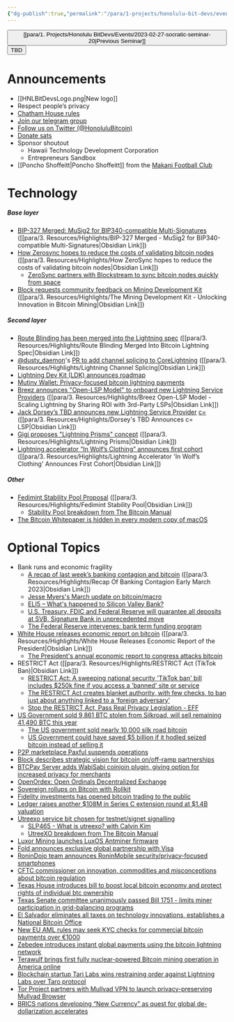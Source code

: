 ```yaml
---
{"dg-publish":true,"permalink":"/para/1-projects/honolulu-bit-devs/events/2023-04-10-socratic-seminar-21/","title":"Socratic 21","tags":["bitdevs, socratic-21, bitcoin, resource"],"noteIcon":"3","created":"2023-03-09T22:09:07.960-10:00","updated":"2023-04-13T20:49:52.660-10:00"}
---
```



<button class="obsidian-button previous-seminar">[[para/1. Projects/Honolulu BitDevs/Events/2023-02-27-socratic-seminar-20\|Previous Seminar]]</button> <button class="obsidian-button next-seminar">TBD</button>

# Announcements

- [[HNLBitDevsLogo.png|New logo]]
- Respect people’s privacy
- [Chatham House rules](https://www.chathamhouse.org/about-us/chatham-house-rule)
- [Join our telegram group](https://t.me/+Uh9gbHO9EHFkZWJh)
- [Follow us on Twitter (@HonoluluBitcoin)](https://twitter.com/HonoluluBitcoin)
- [Donate sats](http://honolulubitdevs.com/donate)
- Sponsor shoutout
	- Hawaii Technology Development Corporation
	- Entrepreneurs Sandbox
- [[Poncho Shoffeitt\|Poncho Shoffeitt]] from the [Makani Football Club](https://makanifc.com/)

# Technology

##### Base layer
- [BIP-327 Merged: MuSig2 for BIP340-compatible Multi-Signatures](https://www.nobsbitcoin.com/bip-327-merged/) ([[para/3. Resources/Highlights/BIP-327 Merged - MuSig2 for BIP340-compatible Multi-Signatures\|Obsidian Link]])
- [How Zerosync hopes to reduce the costs of validating bitcoin nodes](https://bitcoinmagazine.com/technical/zerosync-reduces-bitcoin-node-validation) ([[para/3. Resources/Highlights/How ZeroSync hopes to reduce the costs of validating bitcoin nodes\|Obsidian Link]])
	- [ZeroSync partners with Blockstream to sync bitcoin nodes quickly from space](https://www.nobsbitcoin.com/zerosync-partners-with-blockstream/)
- [Block requests community feedback on Mining Development Kit](https://www.mining.build/the-mining-development-kit-unlocking-innovation-in-bitcoin-mining/) ([[para/3. Resources/Highlights/The Mining Development Kit - Unlocking Innovation in Bitcoin Mining\|Obsidian Link]])
##### Second layer
- [Route Blinding has been merged into the Lightning spec](https://www.nobsbitcoin.com/route-blinding-merged/) ([[para/3. Resources/Highlights/Route Blinding Merged Into Bitcoin Lightning Spec\|Obsidian Link]])
- [@dusty_daemon](https://twitter.com/dusty_daemon)'s [PR to add channel splicing to CoreLightning](https://github.com/ElementsProject/lightning/pull/5675) ([[para/3. Resources/Highlights/Lightning Channel Splicing\|Obsidian Link]])
- [Lightning Dev Kit (LDK) announces roadmap](https://lightningdevkit.org/blog/ldk-roadmap/?ref=nobsbitcoin.com)
- [Mutiny Wallet: Privacy-focused bitcoin lightning payments](https://blog.mutinywallet.com/introducing-mutiny/)
- [Breez announces "Open-LSP Model" to onboard new Lightning Service Providers](https://medium.com/breez-technology/the-breez-open-lsp-model-scaling-lightning-by-sharing-roi-with-3rd-party-lsps-e2ef6e31562e) ([[para/3. Resources/Highlights/Breez Open-LSP Model - Scaling Lightning by Sharing ROI with 3rd-Party LSPs\|Obsidian Link]])
- [Jack Dorsey’s TBD announces new Lightning Service Provider](https://bitcoinmagazine.com/business/tbd-announces-new-bitcoin-lightning-service-provider-c) [c=](https://cequals.xyz/) ([[para/3. Resources/Highlights/Dorsey's TBD Announces c= LSP\|Obsidian Link]])
- [Gigi proposes "Lightning Prisms" concept](https://dergigi.com/2023/03/12/lightning-prisms/) ([[para/3. Resources/Highlights/Lightning Prisms\|Obsidian Link]])
- [Lightning accelerator “In Wolf’s Clothing” announces first cohort](https://wolfnyc.com/news-wolfpack-1) ([[para/3. Resources/Highlights/Lightning Accelerator 'In Wolf’s Clothing' Announces First Cohort\|Obsidian Link]])
##### Other
- [Fedimint Stability Pool Proposal](https://www.nobsbitcoin.com/fedimint-stability-pool-proposal/) ([[para/3. Resources/Highlights/Fedimint Stability Pool\|Obsidian Link]])
	- [Stability Pool breakdown from The Bitcoin Manual](https://thebitcoinmanual.com/articles/fedimint-stability-pool/)
- [The Bitcoin Whitepaper is hidden in every modern copy of macOS](https://waxy.org/2023/04/the-bitcoin-whitepaper-is-hidden-in-every-modern-copy-of-macos/)

# Optional Topics

- Bank runs and economic fragility
	- [A recap of last week’s banking contagion and bitcoin](https://bitcoinmagazine.com/markets/recap-of-last-weeks-banking-contagion-and-bitcoin) ([[para/3. Resources/Highlights/Recap Of Banking Contagion Early March 2023\|Obsidian Link]])
	- [Jesse Myers's March update on bitcoin/macro](https://jessemyers.substack.com/p/63-march-2023-monthly-update-on-bitcoin)
	- [ELI5 – What's happened to Silicon Valley Bank?](https://stacker.news/items/150421)
	- [U.S. Treasury, FDIC and Federal Reserve will guarantee all deposits at SVB, Signature Bank in unprecedented move](https://bitcoinmagazine.com/markets/federal-government-will-guarantee-all-deposits-at-svb-signature-bank)
	- [The Federal Reserve intervenes: bank term funding program](https://bitcoinmagazine.com/markets/federal-reserve-bank-term-funding-program)
- [White House releases economic report on bitcoin](https://bitcoinmagazine.com/legal/what-the-white-house-economic-report-got-wrong-on-bitcoin) ([[para/3. Resources/Highlights/White House Releases Economic Report of the President\|Obsidian Link]])
	- [The President's annual economic report to congress attacks bitcoin](https://www.nobsbitcoin.com/the-presidents-annual-economic-report-to-congress-attacks-bitcoin/)
- RESTRICT Act ([[para/3. Resources/Highlights/RESTRICT Act (TikTok Ban)\|Obsidian Link]])
	- [RESTRICT Act: A sweeping national security 'TikTok ban' bill includes $250k fine if you access a 'banned' site or service](https://www.nobsbitcoin.com/restrict-act/)
	- [The RESTRICT Act creates blanket authority, with few checks, to ban just about anything linked to a ‘foreign adversary’](https://www.coincenter.org/the-restrict-act-creates-blanket-authority-with-few-checks-to-ban-just-about-anything-linked-to-a-foreign-adversary/)
	- [Stop the RESTRICT Act, Pass Real Privacy Legislation - EFF](https://www.nobsbitcoin.com/eff-restrict-act/)
- [US Government sold 9,861 BTC stolen from Silkroad, will sell remaining 41,490 BTC this year](https://www.nobsbitcoin.com/us-goverment-sold-9-800-btc/)
	- [The US government sold nearly 10,000 silk road bitcoin](https://bitcoinmagazine.com/markets/the-us-government-sold-nearly-10000-silk-road-bitcoin)
	- [US Government could have saved $5 billion if it hodled seized bitcoin instead of selling it](https://www.nobsbitcoin.com/us-government-could-have-saved-over-5-1bn-if-it-hodled/)
- [P2P marketplace Paxful suspends operations](https://www.nobsbitcoin.com/paxful-suspends-operations/)
- [Block describes strategic vision for bitcoin on/off-ramp partnerships](https://wallet.build/helping-customers-move-between-fiat-and-bitcoin-how-well-build-with-partners-to-bring-more-people-to-self-custody/)
- [BTCPay Server adds WabiSabi coinjoin plugin, giving option for increased privacy for merchants](https://bitcoinmagazine.com/business/btcpay-server-adds-coinjoin-plugin)
- [OpenOrdex: Open Ordinals Decentralized Exchange](https://openordex.org/)
- [Sovereign rollups on Bitcoin with Rollkit](https://rollkit.dev/blog/sovereign-rollups-on-bitcoin/)
- [Fidelity investments has opened bitcoin trading to the public](https://bitcoinmagazine.com/business/fidelity-has-opened-bitcoin-trading-to-the-public)
- [Ledger raises another $108M in Series C extension round at $1.4B valuation](https://www.nobsbitcoin.com/ledger-raises-extra-108m/)
- [Utreexo service bit chosen for testnet/signet signalling](https://bitcoinops.org/en/newsletters/2023/03/15/#service-bit-for-utreexo)
	- [SLP465 - What is utreexo? with Calvin Kim](https://stephanlivera.com/episode/465/)
	- [UtreeXO breakdown from The Bitcoin Manual](https://thebitcoinmanual.com/articles/explain-utreexo/)
- [Luxor Mining launches LuxOS Antminer firmware](https://luxor.tech/firmware)
- [Fold announces exclusive global partnership with Visa](https://bitcoinmagazine.com/business/fold-announces-exclusive-global-partnership-with-visa)
- [RoninDojo team announces RoninMobile security/privacy-focused smartphones](https://ronindojo.io/en/roninmobile)
- [CFTC commissioner on innovation, commodities and misconceptions about bitcoin regulation](https://bitcoinmagazine.com/culture/cftc-commissioner-on-bitcoin-regulation)
- [Texas House introduces bill to boost local bitcoin economy and protect rights of individual btc ownership](https://bitcoinmagazine.com/legal/texas-house-introduces-bill-to-protect-rights-of-btc-ownership)
- [Texas Senate committee unanimously passed Bill 1751 - limits miner participation in grid-balancing programs](https://bitcoinmagazine.com/legal/what-the-white-house-economic-report-got-wrong-on-bitcoin)
- [El Salvador eliminates all taxes on technology innovations, establishes a National Bitcoin Office](https://www.nobsbitcoin.com/el-salvador-eliminates-all-taxes-on-technology-innovations/)
- [New EU AML rules may seek KYC checks for commercial bitcoin payments over €1000](https://www.nobsbitcoin.com/new-eu-aml-rules/)
- [Zebedee introduces instant global payments using the bitcoin lightning network](https://bitcoinmagazine.com/business/zebedee-introduces-instant-global-payments-using-bitcoin)
- [Terawulf brings first fully nuclear-powered Bitcoin mining operation in America online](https://bitcoinmagazine.com/business/terawulf-first-fully-nuclear-powered-bitcoin-mining)
- [Blockchain startup Tari Labs wins restraining order against Lightning Labs over Taro protocol](https://www.theblock.co/post/219992/blockchain-startup-tari-labs-wins-restraining-order-against-lightning-labs-over-taro-protocol)
- [Tor Project partners with Mullvad VPN to launch privacy-preserving Mullvad Browser](https://www.nobsbitcoin.com/tor-project-mullvad-vpn-mullvad-browser/)
- [BRICS nations developing “New Currency” as quest for global de-dollarization accelerates](https://schiffgold.com/key-gold-news/brics-nations-developing-new-currency-as-quest-for-global-de-dollarization-accelerates/)